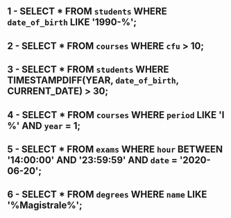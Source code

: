 <!-- 
1. Selezionare tutti gli studenti nati nel 1990 (160)
2. Selezionare tutti i corsi che valgono più di 10 crediti (479)
3. Selezionare tutti gli studenti che hanno più di 30 anni
4. Selezionare tutti i corsi del primo semestre del primo anno di un qualsiasi corso di
laurea (286)
5. Selezionare tutti gli appelli d'esame che avvengono nel pomeriggio (dopo le 14) del
20/06/2020 (21)
6. Selezionare tutti i corsi di laurea magistrale (38)
7. Da quanti dipartimenti è composta l'università? (12)
8. Quanti sono gli insegnanti che non hanno un numero di telefono? (50 -->

## 1 - SELECT * FROM `students` WHERE `date_of_birth` LIKE '1990-%';

## 2 - SELECT * FROM `courses` WHERE `cfu` > 10;

## 3 - SELECT * FROM `students` WHERE TIMESTAMPDIFF(YEAR, `date_of_birth`, CURRENT_DATE) > 30;

## 4 - SELECT * FROM `courses` WHERE `period` LIKE 'I %' AND `year` = 1;

## 5 - SELECT * FROM `exams` WHERE `hour` BETWEEN '14:00:00' AND '23:59:59' AND `date` = '2020-06-20';

## 6 - SELECT * FROM `degrees` WHERE `name` LIKE '%Magistrale%';